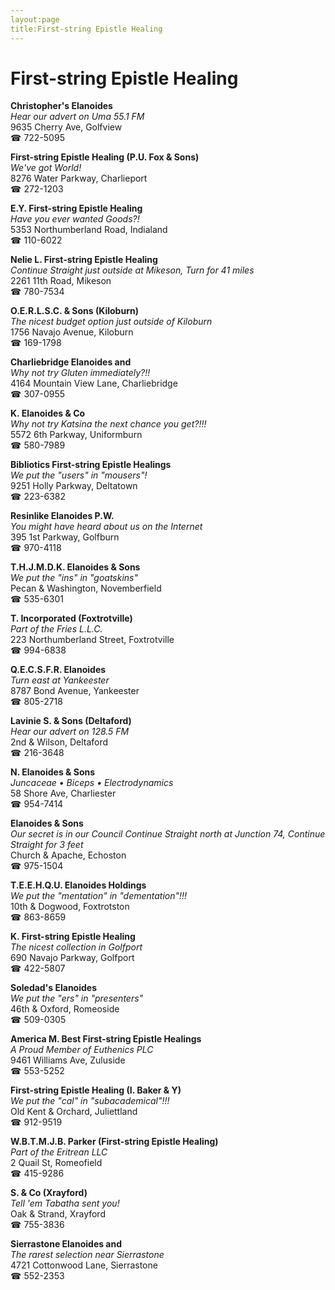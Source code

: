 ```yaml
---
layout:page
title:First-string Epistle Healing
---
```

# First-string Epistle Healing

**Christopher's Elanoides**  
_Hear our advert on Uma 55.1 FM_  
9635 Cherry Ave, Golfview  
☎ 722-5095



**First-string Epistle Healing (P.U. Fox & Sons)**  
_We've got World!_  
8276 Water Parkway, Charlieport  
☎ 272-1203



**E.Y. First-string Epistle Healing**  
_Have you ever wanted Goods?!_  
5353 Northumberland Road, Indialand  
☎ 110-6022



**Nelie L. First-string Epistle Healing**  
_Continue Straight just outside at Mikeson, Turn for 41 miles_  
2261 11th Road, Mikeson  
☎ 780-7534



**O.E.R.L.S.C. & Sons (Kiloburn)**  
_The nicest budget option just outside of Kiloburn_  
1756 Navajo Avenue, Kiloburn  
☎ 169-1798



**Charliebridge Elanoides and**  
_Why not try Gluten immediately?!!_  
4164 Mountain View Lane, Charliebridge  
☎ 307-0955



**K. Elanoides & Co**  
_Why not try Katsina the next chance you get?!!!_  
5572 6th Parkway, Uniformburn  
☎ 580-7989



**Bibliotics First-string Epistle Healings**  
_We put the "users" in "mousers"!_  
9251 Holly Parkway, Deltatown  
☎ 223-6382



**Resinlike Elanoides P.W.**  
_You might have heard about us on the Internet_  
395 1st Parkway, Golfburn  
☎ 970-4118



**T.H.J.M.D.K. Elanoides & Sons**  
_We put the "ins" in "goatskins"_  
Pecan & Washington, Novemberfield  
☎ 535-6301



**T. Incorporated (Foxtrotville)**  
_Part of the Fries L.L.C._  
223 Northumberland Street, Foxtrotville  
☎ 994-6838



**Q.E.C.S.F.R. Elanoides**  
_Turn east at Yankeester_  
8787 Bond Avenue, Yankeester  
☎ 805-2718



**Lavinie S. & Sons (Deltaford)**  
_Hear our advert on 128.5 FM_  
2nd & Wilson, Deltaford  
☎ 216-3648



**N. Elanoides & Sons**  
_Juncaceae • Biceps • Electrodynamics_  
58 Shore Ave, Charliester  
☎ 954-7414



**Elanoides & Sons**  
_Our secret is in our Council 
Continue Straight north at Junction 74, Continue Straight for 3 feet_  
Church & Apache, Echoston  
☎ 975-1504



**T.E.E.H.Q.U. Elanoides Holdings**  
_We put the "mentation" in "dementation"!!!_  
10th & Dogwood, Foxtrotston  
☎ 863-8659



**K. First-string Epistle Healing**  
_The nicest collection in Golfport_  
690 Navajo Parkway, Golfport  
☎ 422-5807



**Soledad's Elanoides**  
_We put the "ers" in "presenters"_  
46th & Oxford, Romeoside  
☎ 509-0305



**America M. Best First-string Epistle Healings**  
_A Proud Member of Euthenics PLC_  
9461 Williams Ave, Zuluside  
☎ 553-5252



**First-string Epistle Healing (I. Baker & Y)**  
_We put the "cal" in "subacademical"!!!_  
Old Kent & Orchard, Juliettland  
☎ 912-9519



**W.B.T.M.J.B. Parker (First-string Epistle Healing)**  
_Part of the Eritrean LLC_  
2 Quail St, Romeofield  
☎ 415-9286



**S. & Co (Xrayford)**  
_Tell 'em Tabatha sent you!_  
Oak & Strand, Xrayford  
☎ 755-3836



**Sierrastone Elanoides and**  
_The rarest selection near Sierrastone_  
4721 Cottonwood Lane, Sierrastone  
☎ 552-2353



